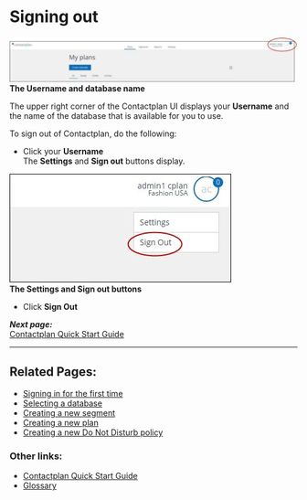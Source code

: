 # Signing out

![](UsernameCplanQAContactlabDev160530.jpg)  
**The Username and database name**  

The upper right corner of the Contactplan UI displays your **Username** and the name of the database that is available for you to use.  

To sign out of Contactplan, do the following:  

- Click your **Username**  
  The **Settings** and **Sign out** buttons display.  

![](SettingsSignOut2CplanQAContactlabDev160530.jpg)  
**The Settings and Sign out buttons**  

- Click **Sign Out**  

***Next page:***  
[Contactplan Quick Start Guide](README.md)  

----------

## Related Pages:  

* [Signing in for the first time](FirstSignIn.md)  
* [Selecting a database](SelectingDatabase.md)  
* [Creating a new segment](CreatingNewSegment.md)  
* [Creating a new plan](CreatingNewPlan.md)  
* [Creating a new Do Not Disturb policy](CreatingNewDND.md)  

### Other links:  

* [Contactplan Quick Start Guide](README.md)  
* [Glossary](Glossary.md)  